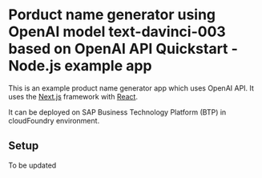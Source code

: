 # Porduct name generator using OpenAI model text-davinci-003 based on OpenAI API Quickstart - Node.js example app

This is an example product name generator app which uses OpenAI API. It uses the [Next.js](https://nextjs.org/) framework with [React](https://reactjs.org/).   

It can be deployed on SAP Business Technology Platform (BTP) in cloudFoundry environment.

## Setup  

To be updated
